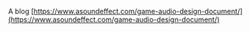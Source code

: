 
A blog
[https://www.asoundeffect.com/game-audio-design-document/](https://www.asoundeffect.com/game-audio-design-document/)